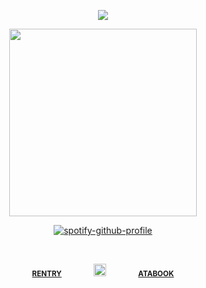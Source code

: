 <div align="center"> 
  
![](https://komarev.com/ghpvc/?username=vampiresoul&color=bbd7c6&label=ꔫ)

<p align="center"> <img width="300" src="https://file.garden/Zx4tbq1Z7kthgAaN/mizisua.jpeg">

<div align="center"> 

[![spotify-github-profile](https://spotify-github-profile.kittinanx.com/api/view?uid=z0ocz59axjs7okg9a1ugo6j05&cover_image=true&theme=novatorem&show_offline=false&background_color=121212&interchange=false&bar_color=9f6f6f&bar_color_cover=true)](https://github.com/kittinan/spotify-github-profile)

⠀⠀

<div align="center"> 
 
<sub>[**RENTRY**](https://rentry.co/VlLTRUM)⠀⠀⠀⠀⠀⠀<img width="20" src="https://i.postimg.cc/kGRWQXHt/bglgvm.gif">⠀⠀⠀⠀⠀⠀[**ATABOOK**](https://soulripper.atabook.org/)</sub>
